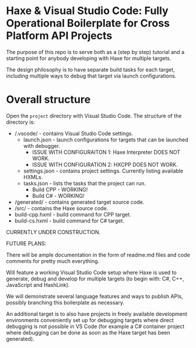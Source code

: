 # Haxe & Visual Studio Code: Fully Operational Boilerplate for Cross Platform API Projects

The purpose of this repo is to serve both as a (step by step) tutorial and a starting point for anybody developing with Haxe for multiple targets.

The design philosophy is to have separate build tasks for each target, including multiple ways to debug that target via launch configurations.

# Overall structure

Open the `project` directory with Visual Studio Code. The structure of the directory is:
- /.vscode/ - contains Visual Studio Code settings. 
  - launch.json - launch configurations for targets that can be launched with debugger.
    - ISSUE WITH CONFIGURAITON 1: Haxe Interpreter DOES NOT WORK.
    - ISSUE WITH CONFIGURATION 2: HXCPP DOES NOT WORK.
  - settings.json - contains project settings. Currently listing available HXMLs.
  - tasks.json - lists the tasks that the project can run.
    - Build CPP - WORKING!
    - Build C# - WORKING!
- /generated/ - contains generated target source code.
- /src/ - contains the Haxe source code.
- build-cpp.hxml - build command for CPP target.
- build-cs.hxml - build command for C# target.

CURRENTLY UNDER CONSTRUCTION.

FUTURE PLANS:

There will be ample documentation in the form of readme.md files and code comments for pretty much everything.

Will feature a working Visual Studio Code setup where Haxe is used to generate, debug and develop for multiple targets (to begin with: C#, C++, JavaScript and HashLink).

We will demonstrate several language features and ways to publish APIs, possibly branching this boilerplate as necessary.

An additional target is to also have projects in freely available development environments conveniently set up for debugging targets where direct debugging is not possible in VS Code (for example a C# container project where debugging can be done as soon as the Haxe target has been generated).
